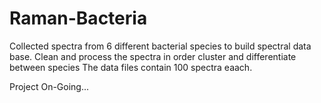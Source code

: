# Raman-Bacteria
Collected spectra from 6 different bacterial species to build spectral data base. Clean and process the spectra in order cluster and differentiate between species
The data files contain 100 spectra eaach.

Project On-Going...

